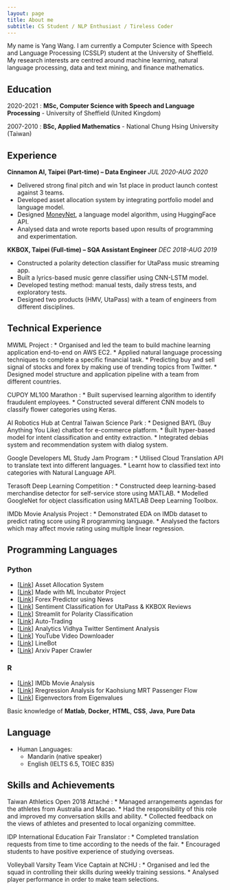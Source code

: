 ```yaml
---
layout: page
title: About me
subtitle: CS Student / NLP Enthusiast / Tireless Coder
---
```


My name is Yang Wang. I am currently a Computer Science with Speech and Language Processing (CSSLP) student at the University of Sheffield. My research interests are centred around machine learning, natural language processing, data and text mining, and finance mathematics.

Education
---------

2020-2021
:   **MSc, Computer Science with Speech and Language Processing** 
	- University of Sheffield (United Kingdom)

2007-2010
:   **BSc, Applied Mathematics** 
	- National Chung Hsing University (Taiwan)

Experience
----------

**Cinnamon AI, Taipei (Part-time) – Data Engineer**
*JUL 2020-AUG 2020*

* Delivered strong final pitch and win 1st place in product launch contest against 3 teams.
* Developed asset allocation system by integrating portfolio model and language model.
* Designed [MoneyNet](https://github.com/henry32144/intelligent-asset-allocation), a language model algorithm, using HuggingFace API.
* Analysed data and wrote reports based upon results of programming and experimentation.

**KKBOX, Taipei (Full-time) – SQA Assistant Engineer**
*DEC 2018-AUG 2019*

* Constructed a polarity detection classifier for UtaPass music streaming app.
* Built a lyrics-based music genre classifier using CNN-LSTM model.
* Developed testing method: manual tests, daily stress tests, and exploratory tests.
* Designed two products (HMV, UtaPass) with a team of engineers from different disciplines.


Technical Experience
--------------------

MWML Project
:   * Organised and led the team to build machine learning application end-to-end on AWS EC2.
	* Applied natural language processing techniques to complete a specific financial task.
	* Predicting buy and sell signal of stocks and forex by making use of trending topics from Twitter.
	* Designed model structure and application pipeline with a team from different countries.


CUPOY ML100 Marathon
:   * Built supervised learning algorithm to identify fraudulent employees.
	* Constructed several different CNN models to classify flower categories using Keras.


AI Robotics Hub at Central Taiwan Science Park
:   * Designed BAYL (Buy Anything You Like) chatbot for e-commerce platform.
	* Built hyper-based model for intent classification and entity extraction.
	* Integrated debias system and recommendation system with dialog system.


Google Developers ML Study Jam Program
:   * Utilised Cloud Translation API to translate text into different languages.
	* Learnt how to classified text into categories with Natural Language API.


Terasoft Deep Learning Competition
:   * Constructed deep learning-based merchandise detector for self-service store using MATLAB.
	* Modelled GoogleNet for object classification using MATLAB Deep Learning Toolbox.

IMDb Movie Analysis Project
:   * Demonstrated EDA on IMDb dataset to predict rating score using R programming language.
	* Analysed the factors which may affect movie rating using multiple linear regression.


Programming Languages
---------------------

### Python
 * [[Link](https://github.com/henry32144/intelligent-asset-allocation)] Asset Allocation System 
 * [[Link](https://github.com/penguinwang96825/Made-with-ML-Incubator-Project)] Made with ML Incubator Project 
 * [[Link](https://github.com/penguinwang96825/Forex-Predictor)] Forex Predictor using News
 * [[Link](https://github.com/penguinwang96825/Text-Classifier-for-UtaPass-and-KKBOX)] Sentiment Classification for UtaPass & KKBOX Reviews 
 * [[Link](https://github.com/penguinwang96825/Streamlit-for-Polarity-Classification)] Streamlit for Polarity Classification 
 * [[Link](https://github.com/penguinwang96825/Auto-Trading)] Auto-Trading 
 * [[Link](https://github.com/penguinwang96825/Analytics-Vidhya-Twitter-Sentiment-Analysis)] Analytics Vidhya Twitter Sentiment Analysis 
 * [[Link](https://github.com/penguinwang96825/Youtube-Video-Downloader)] YouTube Video Downloader 
 * [[Link](https://github.com/penguinwang96825/LineBot)] LineBot 
 * [[Link](https://github.com/penguinwang96825/Arxiv-Paper-Crawler)] Arxiv Paper Crawler 

### R
 * [[Link](https://rpubs.com/penguinwang/433780)] IMDb Movie Analysis 
 * [[Link](https://rpubs.com/penguinwang/333737)] Rregression Analysis for Kaohsiung MRT Passenger Flow 
 * [[Link](https://github.com/penguinwang96825/Eigenvectors-from-Eigenvalues)] Eigenvectors from Eigenvalues 

Basic knowledge of **Matlab**, **Docker**, **HTML**, **CSS**, **Java**, **Pure Data**


Language
----------------------------------------

* Human Languages:
     * Mandarin (native speaker)
     * English (IELTS 6.5, TOIEC 835)

Skills and Achievements
-----------------------

Taiwan Athletics Open 2018 Attaché
:   * Managed arrangements agendas for the athletes from Australia and Macao.
	* Had the responsibility of this role and improved my conversation skills and ability.
	* Collected feedback on the views of athletes and presented to local organizing committee.


IDP International Education Fair Translator
:   * Completed translation requests from time to time according to the needs of the fair.
	* Encouraged students to have positive experience of studying overseas.


Volleyball Varsity Team Vice Captain at NCHU
:   * Organised and led the squad in controlling their skills during weekly training sessions.
	* Analysed player performance in order to make team selections.

